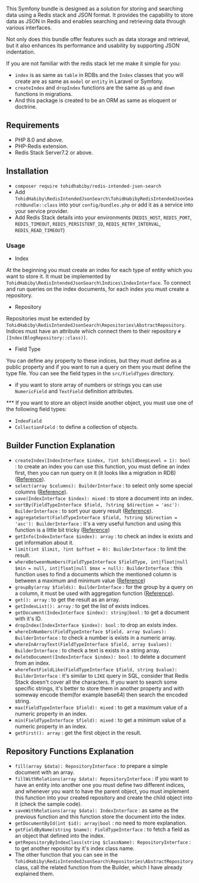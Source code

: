 This Symfony bundle is designed as a solution for storing and searching data using a Redis stack and JSON format. It provides the capability to store data as JSON in Redis and enables searching and retrieving data through various interfaces.

Not only does this bundle offer features such as data storage and retrieval, but it also enhances its performance and usability by supporting JSON indentation.

If you are not familiar with the redis stack let me make it simple for you:
- `index` is as same as `table` in RDBs and the `Index` classes that you will create are as same as `model` or `entity` in Laravel or Symfony.
- `createIndex` and `dropIndex` functions are the same as `up` and `down` functions in migrations.
- And this package is created to be an ORM as same as eloquent or doctrine.

## Requirements
- PHP 8.0 and above.
- PHP-Redis extension.
- Redis Stack Server7.2 or above.

## Installation
- `composer require tohidhabiby/redis-intended-json-search`
- Add `TohidHabiby\RedisIntendedJsonSearch\TohidHabibyRedisIntendedJsonSearchBundle::class` into your `config/bundles.php` or add it as a service into your service provider.
- Add Redis Stack details into your environments (`REDIS_HOST`, `REDIS_PORT`, `REDIS_TIMEOUT`, `REDIS_PERSISTENT_ID`, `REDIS_RETRY_INTERVAL`, `REDIS_READ_TIMEOUT`)

### Usage
* Index

At the beginning you must create an index for each type of entity which you want to store it.
It must be implemented by `TohidHabiby\RedisIntendedJsonSearch\Indices\IndexInterface`.
To connect and run queries on the index documents, for each index you must create a repository.
* Repository

Repositories must be extended by `TohidHabiby\RedisIntendedJsonSearch\Repositories\AbstractRepository`.
Indices must have an attribute which connect them to their repository
`#[Index(BlogRepository::class)]`.
* Field Type

You can define any property to these indices, but they must define as a public property and if you want to run a query on them you must define the type file.
You can see the field types in the `src/FieldTypes` directory.
- if you want to store array of numbers or strings you can use `NumericField` and `TextField` definition attributes.

*** If you want to store an object inside another object, you must use one of the following field types:
- `IndexField`
- `CollectionField` : to define a collection of objects.

## Builder Function Explanation
- `createIndex(IndexInterface $index, ?int $childDeepLevel = 1): bool` : to create an index you can use this function, you must define an index first, then you can run query on it (it looks like a migration in RDB) ([Reference](https://redis.io/docs/interact/search-and-query/indexing/)).
- `select(array $columns): BuilderInterface` : to select only some special columns ([Reference](https://redis.io/docs/interact/search-and-query/query/exact-match/)).
- `save(IndexInterface $index): mixed` : to store a document into an index.
- `sortBy(FieldTypeInterface $field, ?string $direction = 'asc'): BuilderInterface` : to sort your query result ([Reference](https://redis.io/docs/interact/search-and-query/query/range/)).
- `aggregateSort(FieldTypeInterface $field, ?string $direction = 'asc'): BuilderInterface` : it's a very useful function and using this function is a little bit tricky ([Reference](https://redis.io/docs/interact/search-and-query/query/aggregation/))
- `getInfo(IndexInterface $index): array` : to check an index is exists and get information about it.
- `limit(int $limit, ?int $offset = 0): BuilderInterface` : to limit the result.
- `whereBetweenNumbers(FieldTypeInterface $fieldType, int|float|null $min = null, int|float|null $max = null): BuilderInterface` : this function uses to find a documents which the mentioned column is between a maximum and minimum value ([Reference](https://redis.io/docs/interact/search-and-query/advanced-concepts/query_syntax/))
- `groupBy(array $fields): BuilderInterface` : for the group by a query on a column, it must be used with aggregation function ([Reference](https://redis.io/docs/interact/search-and-query/query/aggregation/)). 
- `get(): array` : to get the result as an array.
- `getIndexList(): array` : to get the list of exists indices.
- `getDocument(IndexInterface $index): string|bool` : to get a document with it's ID.
- `dropIndex(IndexInterface $index): bool` : to drop an exists index.
- `whereInNumbers(FieldTypeInterface $field, array $values): BuilderInterface` : to check a number is exists in a numeric array.
- `whereInArrayText(FieldTypeInterface $field, array $values): BuilderInterface` : to check a text is exists in a string array.
- `deleteDocument(IndexInterface $index): bool` : to delete a document from an index.
- `whereTextFieldLike(FieldTypeInterface $field, string $value): BuilderInterface` : it's similar to `LIKE` query in SQL, consider that Redis Stack doesn't cover all the characters. If you want to search some specific strings, it's better to store them in another property and with someway encode them(for example base64) then search the encoded string.
- `max(FieldTypeInterface $field): mixed` : to get a maximum value of a numeric property in an index.
- `min(FieldTypeInterface $field): mixed` : to get a minimum value of a numeric property in an index.
- `getFirst(): array` : get the first object in the result.

## Repository Functions Explanation
- `fill(array $data): RepositoryInterface` : to prepare a simple document with an array.
- `fillWithRelations(array $data): RepositoryInterface` : if you want to have an entity into another one you must define two different indices, and whenever you want to have the parent object, you must implement this function into your created repository and create the child object into it (check the sample code).
- `saveWithRelations(array $data): IndexInterface` : as same as the previous function and this function store the document into the index.
- `getDocumentById(int $id): array|bool` : no need to more explanation.
- `getFieldByName(string $name): FieldTypeInterface` : to fetch a field as an object that defined into the index.
- `getRepositoryByIndexClass(string $className): RepositoryInterface` : to get another repositor by it's index class name.
- The other function that you can see in the `TohidHabiby\RedisIntendedJsonSearch\Repositories\AbstractRepository` class, call the related function from the Builder, which I have already explained them.


